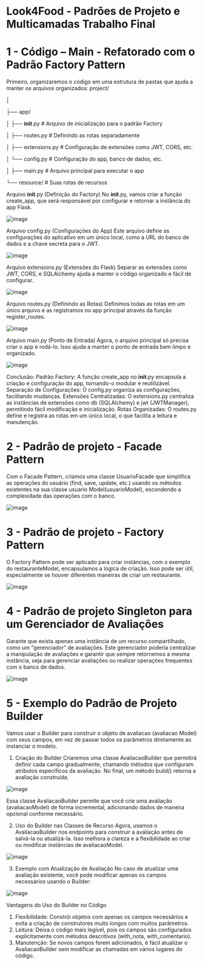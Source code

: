 # Look4Food - Padrões de Projeto e Multicamadas Trabalho Final
# 1 - Código – Main - Refatorado com o Padrão Factory Pattern

Primeiro, organizaremos o código em uma estrutura de pastas que ajuda a manter os arquivos organizados:
project/

│

├── app/

│ ├── __init__.py           # Arquivo de inicialização para o padrão Factory

│
├── routes.py             # Definindo as rotas separadamente

│
├── extensions.py         # Configuração de extensões como JWT, CORS, etc.

│
└── config.py             # Configuração do app, banco de dados, etc.

│
├── main.py                   # Arquivo principal para executar o app

└── resource/                 # Suas rotas de recursos

Arquivo __init__.py (Definição do Factory)
No __init__.py, vamos criar a função create_app, que será responsável por configurar e retornar a instância do app Flask.

![image](https://github.com/user-attachments/assets/2c4387e6-04ea-4a49-8b7b-73de1ee4c7f4)

Arquivo config.py (Configurações do App)
Este arquivo define as configurações do aplicativo em um único local, como a URL do banco de dados e a chave secreta para o JWT.

![image](https://github.com/user-attachments/assets/60a485a9-fe1b-4f3b-ae25-330c1122e7da)

Arquivo extensions.py (Extensões do Flask)
Separar as extensões como JWT, CORS, e SQLAlchemy ajuda a manter o código organizado e fácil de configurar.

![image](https://github.com/user-attachments/assets/ff1ab05b-25e0-45f4-bfb4-bfb6308b0a10)

Arquivo routes.py (Definindo as Rotas)
Definimos todas as rotas em um único arquivo e as registramos no app principal através da função register_routes.

![image](https://github.com/user-attachments/assets/bd671692-bb67-4016-942c-e8562b026f2d)

Arquivo main.py (Ponto de Entrada)
Agora, o arquivo principal só precisa criar o app e rodá-lo. Isso ajuda a manter o ponto de entrada bem limpo e organizado.

![image](https://github.com/user-attachments/assets/3ff273b8-b2e7-4f88-858c-3d57c244d37e)

Conclusão:
Padrão Factory: A função create_app no __init__.py encapsula a criação e configuração do app, tornando-o modular e reutilizável.
Separação de Configurações: O config.py organiza as configurações, facilitando mudanças.
Extensões Centralizadas: O extensions.py centraliza as instâncias de extensões como db (SQLAlchemy) e jwt (JWTManager), permitindo fácil modificação e inicialização.
Rotas Organizadas: O routes.py define e registra as rotas em um único local, o que facilita a leitura e manutenção.

# 2 - Padrão de projeto - Facade Pattern
Com o Facade Pattern, criamos uma classe UsuarioFacade que simplifica as operações do usuário (find, save, update, etc.) usando os métodos existentes na sua classe usuario Model(usuarioModel), escondendo a complexidade das operações com o banco.

![image](https://github.com/user-attachments/assets/5ff0d524-0ef7-419f-b6a9-c93017e51bed) 

# 3 - Padrão de projeto - Factory Pattern
O Factory Pattern pode ser aplicado para criar instâncias, com o exemplo do restauranteModel, encapsulamos a lógica de criação. Isso pode ser útil, especialmente se houver diferentes maneiras de criar um restaurante.

![image](https://github.com/user-attachments/assets/9a6346e2-ab4f-4aa7-aa23-3014174a85ce)

# 4 - Padrão de projeto Singleton para um Gerenciador de Avaliações
Garante que exista apenas uma instância de um recurso compartilhado, como um "gerenciador" de avaliações. Este gerenciador poderia centralizar a manipulação de avaliações e garantir que sempre retornemos a mesma instância, seja para gerenciar avaliações ou realizar operações frequentes com o banco de dados.

![image](https://github.com/user-attachments/assets/c3b71409-0c65-4058-bb80-f9988a0decd2)

# 5 - Exemplo do Padrão de Projeto Builder
Vamos usar o Builder para construir o objeto de avaliacao (avaliacao Model) com seus campos, em vez de passar todos os parâmetros diretamente ao instanciar o modelo.
1. Criação do Builder
Criaremos uma classe AvaliacaoBuilder que permitirá definir cada campo gradualmente, chamando métodos que configuram atributos específicos da avaliação. No final, um método build() retorna a avaliação construída.

![image](https://github.com/user-attachments/assets/bdf8733c-af30-41ec-812a-9748c0794310)

Essa classe AvaliacaoBuilder permite que você crie uma avaliação (avaliacaoModel) de forma incremental, adicionando dados de maneira opcional conforme necessário.

2. Uso do Builder nas Classes de Recurso
Agora, usamos o AvaliacaoBuilder nos endpoints para construir a avaliação antes de salvá-la ou atualizá-la. Isso melhora a clareza e a flexibilidade ao criar ou modificar instâncias de avaliacaoModel.

![image](https://github.com/user-attachments/assets/6461a217-dc0c-43cd-bfe9-72c8d18777ab)

3. Exemplo com Atualização de Avaliação
No caso de atualizar uma avaliação existente, você pode modificar apenas os campos necessários usando o Builder:

![image](https://github.com/user-attachments/assets/04231a5b-9864-4578-b194-44787152907b)

 
Vantagens do Uso do Builder no Código
1.	Flexibilidade: Constrói objetos com apenas os campos necessários e evita a criação de construtores muito longos com muitos parâmetros.
2.	Leitura: Deixa o código mais legível, pois os campos são configurados explicitamente com métodos descritivos (with_nota, with_comentario).
3.	Manutenção: Se novos campos forem adicionados, é fácil atualizar o AvaliacaoBuilder sem modificar as chamadas em vários lugares do código.
   

